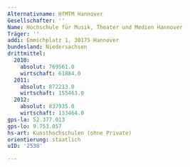 ```yaml
---
Alternativname: HfMTM Hannover
Gesellschafter: ''
Name: Hochschule für Musik, Theater und Medien Hannover
Träger: ''
addi: Emmichplatz 1, 30175 Hannover
bundesland: Niedersachsen
drittmittel:
  2010:
    absolut: 769561.0
    wirtschaft: 61884.0
  2011:
    absolut: 872213.0
    wirtschaft: 155463.0
  2012:
    absolut: 837935.0
    wirtschaft: 133464.0
gps-la: 52.377.013
gps-lo: 9.753.057
hs-art: Kunsthochschulen (ohne Private)
orientierung: staatlich
uID: '2530'

---
```


